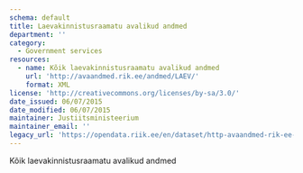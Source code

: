 ```yaml
---
schema: default
title: Laevakinnistusraamatu avalikud andmed
department: ''
category:
  - Government services
resources:
  - name: Kõik laevakinnistusraamatu avalikud andmed
    url: 'http://avaandmed.rik.ee/andmed/LAEV/'
    format: XML
license: 'http://creativecommons.org/licenses/by-sa/3.0/'
date_issued: 06/07/2015
date_modified: 06/07/2015
maintainer: Justiitsministeerium
maintainer_email: ''
legacy_url: 'https://opendata.riik.ee/en/dataset/http-avaandmed-rik-ee-andmed-laev'
---
```

Kõik laevakinnistusraamatu avalikud andmed